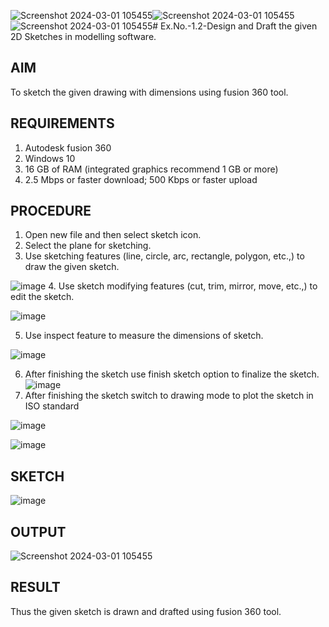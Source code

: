 ![Screenshot 2024-03-01 105455](https://github.com/ramyasathiya/Ex.No.-1.2---Design-and-Draft-the-given-2D-Sketches-in-modelling-software./assets/119393543/c92d45a8-9098-4396-9bdd-2eb2856fd85f)![Screenshot 2024-03-01 105455](https://github.com/ramyasathiya/Ex.No.-1.2---Design-and-Draft-the-given-2D-Sketches-in-modelling-software./assets/119393543/c3085cd7-9af3-4474-a8e8-925e45695e5f)![Screenshot 2024-03-01 105455](https://github.com/ramyasathiya/Ex.No.-1.2---Design-and-Draft-the-given-2D-Sketches-in-modelling-software./assets/119393543/6ac9ea60-f1b9-46b0-82e7-ec200be48a02)# Ex.No.-1.2-Design and Draft the given 2D Sketches in modelling software.

## AIM
 To sketch the given drawing with dimensions using fusion 360 tool.
 
## REQUIREMENTS
 1. Autodesk fusion 360
 2. Windows 10
 3. 16 GB of RAM (integrated graphics recommend 1 GB or more)
 4. 2.5 Mbps or faster download; 500 Kbps or faster upload 
 
 ## PROCEDURE
 1.	Open new file and then select sketch icon.
 2.	Select the plane for sketching. 
 3.	Use sketching features (line, circle, arc, rectangle, polygon, etc.,) to draw the given sketch.
 
 ![image](https://user-images.githubusercontent.com/113594316/198232594-2187c1c1-4e85-437f-99f7-263bb1a3e968.png)
 4.	Use sketch modifying features (cut, trim, mirror, move, etc.,) to edit the sketch.
 
 ![image](https://user-images.githubusercontent.com/113594316/198232771-48e6582d-4410-430a-a9d4-70e400255580.png)
 
 5.	Use inspect feature to measure the dimensions of sketch.
 
 ![image](https://user-images.githubusercontent.com/113594316/198232845-1608e574-732c-44b2-9921-39e920b70e2e.png)
 
 6.	After finishing the sketch use finish sketch option to finalize the sketch.
 ![image](https://user-images.githubusercontent.com/113594316/198232907-8275f39c-9031-4cf4-b0c4-8eb568e477ab.png)
 7.	After finishing the sketch switch to drawing mode to plot the sketch in ISO standard
 
 ![image](https://user-images.githubusercontent.com/113594316/198232997-7172a35b-79a2-45e4-88a3-5e741b4d90ce.png)
 
 ![image](https://user-images.githubusercontent.com/113594316/198233011-28615257-fc2b-4c81-852a-49722c948e07.png)
 
 
 ## SKETCH
 ![image](https://user-images.githubusercontent.com/113594316/198233336-dd9f5c19-481b-486a-928a-99c32a732f89.png)


 ## OUTPUT
 ![Screenshot 2024-03-01 105455](https://github.com/ramyasathiya/Ex.No.-1.2---Design-and-Draft-the-given-2D-Sketches-in-modelling-software./assets/119393543/28974296-3c9b-46d3-99d9-60d6d22e4bdf)

 ## RESULT
 Thus the given sketch is drawn and drafted using fusion 360 tool.
